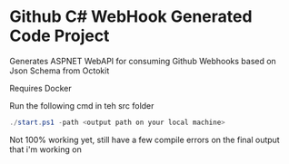 # Github C# WebHook Generated Code Project

Generates ASPNET WebAPI for consuming Github Webhooks based on Json Schema from Octokit

Requires Docker

Run the following cmd in teh src folder

```powershell
./start.ps1 -path <output path on your local machine>
```

Not 100% working yet, still have a few compile errors on the final output that i'm working on

